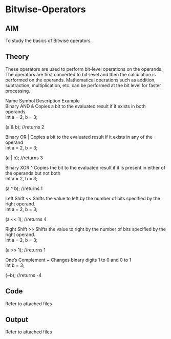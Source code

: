 # Bitwise-Operators
## AIM
To study the basics of Bitwise operators.
## Theory 
These operators are used to perform bit-level operations on the operands. The operators are first converted to bit-level and then the calculation is performed on the operands. Mathematical operations such as addition, subtraction, multiplication, etc. can be performed at the bit level for faster processing.   

Name	Symbol	Description	Example  
Binary AND	&	Copies a bit to the evaluated result if it exists in both operands	  
int a = 2, b = 3;  

(a & b); //returns 2  

Binary OR	|	Copies a bit to the evaluated result if it exists in any of the operand	  
int a = 2, b = 3;  
  
(a | b); //returns 3  

Binary XOR	^	Copies the bit to the evaluated result if it is present in either of the operands but not both	  
int a = 2, b = 3;  

(a ^ b); //returns 1  

Left Shift	<<	Shifts the value to left by the number of bits specified by the right operand.	  
int a = 2, b = 3;  
 
(a << 1); //returns 4  

Right Shift	>>	Shifts the value to right by the number of bits specified by the right operand.	  
int a = 2, b = 3;  

(a >> 1); //returns 1  

One’s Complement	~	Changes binary digits 1 to 0 and 0 to 1	  
int b = 3;  

(~b); //returns -4  
## Code
Refer to attached files
## Output 
Refer to attached files
